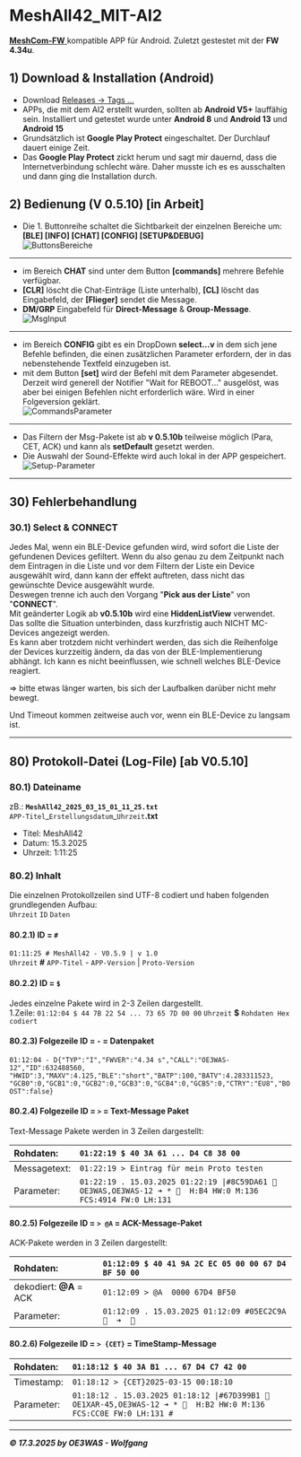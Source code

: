 # MeshAll42_MIT-AI2
[**MeshCom-FW**  ](https://github.com/icssw-org/MeshCom-Firmware  ) kompatible APP für Android. Zuletzt gestestet mit der **FW 4.34u**.

## 1) Download & Installation (Android)
* Download [Releases -> Tags ...](https://github.com/karamo/MeshAll42_MIT-AI2/releases/tag/v0.5.10)
* APPs, die mit dem AI2 erstellt wurden, sollten ab **Android V5+** lauffähig sein. Installiert und getestet wurde unter **Android 8** und **Android 13** und **Android 15**
* Grundsätzlich ist **Google Play Protect** eingeschaltet. Der Durchlauf dauert einige Zeit.
* Das **Google Play Protect** zickt herum und sagt mir dauernd, dass die Internetverbindung schlecht wäre. Daher musste ich es es ausschalten und dann ging die Installation durch.

## 2) Bedienung (V 0.5.10) [in Arbeit]
* Die 1. Buttonreihe schaltet die Sichtbarkeit der einzelnen Bereiche um:  
 **[BLE] [INFO] [CHAT] [CONFIG] [SETUP&DEBUG]**  
![ButtonsBereiche](https://github.com/user-attachments/assets/061460c8-9b4d-4019-ae09-b67d06d1a605)  
___
* im Bereich **CHAT** sind unter dem Button **[commands]** mehrere Befehle verfügbar.
* **[CLR]** löscht die Chat-Einträge (Liste unterhalb), **[CL]** löscht das Eingabefeld, der **[Flieger]** sendet die Message.
* **DM/GRP** Eingabefeld für **Direct-Message** & **Group-Message**.
![MsgInput](https://github.com/user-attachments/assets/454e0a69-c60b-477e-a96a-44633443824d)

___
* im Bereich **CONFIG** gibt es ein DropDown **select...v**  in dem sich jene Befehle befinden, die einen zusätzlichen Parameter erfordern, der in das nebenstehende Textfeld einzugeben ist.
* mit dem Button **[set]** wird der Befehl mit dem Parameter abgesendet. Derzeit wird generell der Notifier "Wait for REBOOT..." ausgelöst, was aber bei einigen Befehlen nicht erforderlich wäre. Wird in einer Folgeversion geklärt.  
  ![CommandsParameter](https://github.com/user-attachments/assets/90c898f1-52be-435a-a20f-41ca8e16cd09)
___
* Das Filtern der Msg-Pakete ist ab **v 0.5.10b** teilweise möglich (Para, CET, ACK) und kann als **setDefault** gesetzt werden.
* Die Auswahl der Sound-Effekte wird auch lokal in der APP gespeichert.
![Setup-Parameter](https://github.com/user-attachments/assets/26c3fc61-c447-48ae-8e59-89e897e6706d)


___
## 30) Fehlerbehandlung
### 30.1) Select & CONNECT
Jedes Mal, wenn ein BLE-Device gefunden wird, wird sofort die Liste der gefundenen Devices gefiltert. Wenn du also genau zu dem Zeitpunkt nach dem Eintragen in die Liste
und vor dem Filtern der Liste ein Device ausgewählt wird, dann kann der effekt auftreten, dass nicht das gewünschte Device ausgewählt wurde.  
Deswegen trenne ich auch den Vorgang "**Pick aus der Liste**" von "**CONNECT**".  
Mit geänderter Logik ab **v0.5.10b** wird eine **HiddenListView** verwendet.  
Das sollte die Situation unterbinden, dass kurzfristig auch NICHT MC-Devices angezeigt werden.  
Es kann aber trotzdem nicht verhindert werden, das sich die Reihenfolge der Devices kurzzeitig ändern, da das von der BLE-Implementierung abhängt.
Ich kann es nicht beeinflussen, wie schnell welches BLE-Device reagiert.  

=> bitte etwas länger warten, bis sich der Laufbalken darüber nicht mehr bewegt.

Und Timeout kommen zeitweise auch vor, wenn ein BLE-Device zu langsam ist.


___
## 80) Protokoll-Datei (Log-File) [ab V0.5.10]
### 80.1) Dateiname
zB.: **`MeshAll42_2025_03_15_01_11_25.txt`**  
`APP-Titel`\_`Erstellungsdatum`\_`Uhrzeit`**.txt**  
* Titel: MeshAll42
* Datum: 15.3.2025
* Uhrzeit: 1:11:25

### 80.2) Inhalt
Die einzelnen Protokollzeilen sind UTF-8 codiert und haben folgenden grundlegenden Aufbau:  
`Uhrzeit`  `ID`  `Daten`

#### 80.2.1) ID = `#`
`01:11:25 # MeshAll42 - V0.5.9 | v 1.0`  
`Uhrzeit` **#** `APP-Titel` - `APP-Version` \| `Proto-Version`

#### 80.2.2) ID = `$`
Jedes einzelne Pakete wird in 2-3 Zeilen dargestellt.  
1.Zeile: 
`01:12:04 $ 44 7B 22 54 ... 73 65 7D 00 00`
`Uhrzeit` **$** `Rohdaten Hex codiert`  

#### 80.2.3) Folgezeile ID = `-` = Datenpaket
`01:12:04 - D{"TYP":"I","FWVER":"4.34 s","CALL":"OE3WAS-12","ID":632488560, "HWID":3,"MAXV":4.125,"BLE":"short","BATP":100,"BATV":4.283311523, "GCB0":0,"GCB1":0,"GCB2":0,"GCB3":0,"GCB4":0,"GCB5":0,"CTRY":"EU8","BOOST":false}`  

#### 80.2.4) Folgezeile ID = `>` = Text-Message Paket
Text-Message Pakete werden in 3 Zeilen dargestellt:

| Rohdaten: | `01:22:19 $ 40 3A 61 ... D4 C8 38 00` |
|:---|:---|
| Messagetext: | `01:22:19 > Eintrag für mein Proto testen` |
| Parameter: | `01:22:19 . 15.03.2025 01:22:19 \|#8C59DA61 🔷 OE3WAS,OE3WAS-12 ➜ * 🔷  H:B4 HW:0 M:136 FCS:4914 FW:0 LH:131` |

#### 80.2.5) Folgezeile ID = `> @A` = ACK-Message-Paket
ACK-Pakete werden in 3 Zeilen dargestellt:

| Rohdaten: | `01:12:09 $ 40 41 9A 2C EC 05 00 00 67 D4 BF 50 00` |
|:---|:---|
| dekodiert: **@A** = ACK | `01:12:09 > @A  0000 67D4 BF50` |
| Parameter: | `01:12:09 . 15.03.2025 01:12:09 #05EC2C9A 🔷  ➜  🔷` |

#### 80.2.6) Folgezeile ID = `> {CET}` = TimeStamp-Message

| Rohdaten: | `01:18:12 $ 40 3A B1 ... 67 D4 C7 42 00` |
|:---|:---|
| Timestamp: | `01:18:12 > {CET}2025-03-15 00:18:10` |
| Parameter: | `01:18:12 . 15.03.2025 01:18:12 \|#67D399B1 🔷 OE1XAR-45,OE3WAS-12 ➜ * 🔷  H:B2 HW:0 M:136 FCS:CC0E FW:0 LH:131 #` |

___
***:copyright: 17.3.2025 by OE3WAS - Wolfgang***

